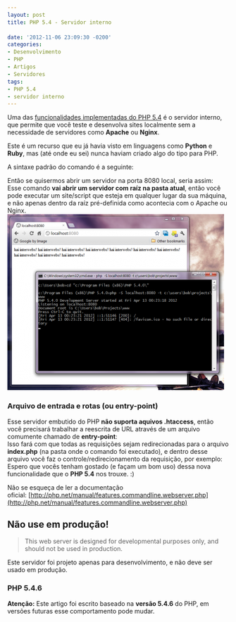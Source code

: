 ```yaml
---
layout: post
title: PHP 5.4 - Servidor interno

date: '2012-11-06 23:09:30 -0200'
categories:
- Desenvolvimento
- PHP
- Artigos
- Servidores
tags:
- PHP 5.4
- servidor interno
---
```

Uma das [funcionalidades implementadas do PHP 5.4](/php-5-4-novas-funcionalidades) é o servidor interno, que permite que você teste e desenvolva sites localmente sem a necessidade de servidores como <strong>Apache</strong> ou <strong>Nginx</strong>.

Este é um recurso que eu já havia visto em linguagens como <strong>Python</strong> e <strong>Ruby</strong>, mas (até onde eu sei) nunca haviam criado algo do tipo para PHP.

A sintaxe padrão do comando é a seguinte:

<div data-gist-id="4028578" data-gist-show-loading="false"></div>
Então se quisermos abrir um servidor na porta 8080 local, seria assim:

<div data-gist-id="4028583" data-gist-show-loading="false"></div>
Esse comando <strong>vai abrir um servidor com raíz na pasta atual</strong>, então você pode executar um site/script que esteja em qualquer lugar da sua máquina, e não apenas dentro da raíz pré-definida como acontecia com o Apache ou Nginx.

<img class="aligncenter size-full wp-image-2865" title="php-cli-webserver-492x400" src="/assets/uploads/2012/11/php-cli-webserver-492x400.png" alt="" width="492" height="400" />

<h3>Arquivo de entrada e rotas (ou entry-point)</h3>
Esse servidor embutido do PHP <strong>não suporta aquivos .htaccess</strong>, então você precisará trabalhar a reescrita de URL através de um arquivo comumente chamado de <strong>entry-point</strong>:

<div data-gist-id="4028593" data-gist-show-loading="false"></div>
Isso fará com que todas as requisições sejam redirecionadas para o arquivo <strong>index.php</strong> (na pasta onde o comando foi executado), e dentro desse arquivo você faz o controle/redirecionamento da requisição, por exemplo:

<div data-gist-id="4029806" data-gist-show-loading="false"></div>
Espero que vocês tenham gostado (e façam um bom uso) dessa nova funcionalidade que o <strong>PHP 5.4</strong> nos trouxe. :)

Não se esqueça de ler a documentação oficial: [http://php.net/manual/features.commandline.webserver.php](http://php.net/manual/features.commandline.webserver.php)

<h2>Não use em produção!</h2>
<blockquote>This web server is designed for developmental purposes only, and should not be used in production.
</blockquote>
Este servidor foi projeto apenas para desenvolvimento, e não deve ser usado em produção.

<h3>PHP 5.4.6</h3>
<strong>Atenção:</strong> Este artigo foi escrito baseado na <strong>versão 5.4.6</strong> do PHP, em versões futuras esse comportamento pode mudar.

<div data-gist-id="4028719" data-gist-show-loading="false"></div>
